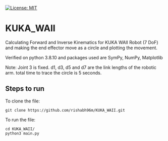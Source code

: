 [![License: MIT](https://img.shields.io/badge/License-MIT-blue.svg)](https://opensource.org/licenses/MIT)


# KUKA_WAII
Calculating Forward and Inverse Kinematics for KUKA WAII Robot (7 DoF) and making the end effector move as a circle and plotting the movement.

Verified on python 3.8.10 and packages used are SymPy, NumPy, Matplotlib

Note: Joint 3 is fixed.
d1, d3, d5 and d7 are the link lengths of the robotic arm.
total time to trace the circle is 5 seconds.


## Steps to run
To clone the file:
```
git clone https://github.com/rishabh96m/KUKA_WAII.git
```
To run the file:
```
cd KUKA_WAII/
python3 main.py
```
